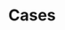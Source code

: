 ---
title: Cases
menu:
  main:
    name: "Cases"
    parent: blog
    weight: 3
    params:
      icon: 
        vendor: bs
        name: file-richtext
        className: text-primary
      description: Posts list.
---